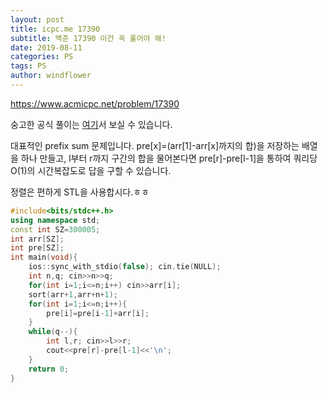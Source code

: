 ```yaml
---
layout: post
title: icpc.me 17390
subtitle: 백준 17390 이건 꼭 풀어야 해!
date: 2019-08-11
categories: PS
tags: PS
author: windflower
---
```


<https://www.acmicpc.net/problem/17390>

숭고한 공식 풀이는 [여기](https://drive.google.com/file/d/1XwcQgX81fR_2ULyzXoY1DZ1Y9EsXyu-_/view)서 보실 수 있습니다.

대표적인 prefix sum 문제입니다. pre[x]=(arr[1]-arr[x]까지의 합)을 저장하는 배열을 하나 만들고, l부터 r까지 구간의 합을 물어본다면 pre[r]-pre[l-1]을 통하여 쿼리당 O(1)의 시간복잡도로 답을 구할 수 있습니다.

정렬은 편하게 STL을 사용합시다.ㅎㅎ

```cpp
#include<bits/stdc++.h>
using namespace std;
const int SZ=300005;
int arr[SZ];
int pre[SZ];
int main(void){
	ios::sync_with_stdio(false); cin.tie(NULL);
	int n,q; cin>>n>>q;
	for(int i=1;i<=n;i++) cin>>arr[i];
	sort(arr+1,arr+n+1);
	for(int i=1;i<=n;i++){
		pre[i]=pre[i-1]+arr[i];
	}
	while(q--){
		int l,r; cin>>l>>r;
		cout<<pre[r]-pre[l-1]<<'\n';
	}
	return 0;
}
```
